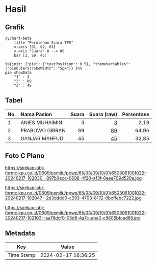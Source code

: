 # Hasil

## Grafik

```mermaid
xychart-beta
    title "Perolehan Suara TPS"
    x-axis [01, 02, 03]
    y-axis "Suara" 0 --> 89
    bar [3, 89, 45]
```

```mermaid
%%{init: {"pie": {"textPosition": 0.5}, "themeVariables": {"pieOuterStrokeWidth": "5px"}} }%%
pie showData
    "1" : 3
    "2" : 89
    "3" : 45
```

## Tabel

| No. | Nama Paslon    | Suara | Suara (raw) | Persentase |
|:--- |:-------------- | -----:| -----------:| ----------:|
| 1   | ANIES MUHAIMIN | 3     | [3][p-1]    | 2,19       |
| 2   | PRABOWO GIBRAN | 89    | [89][p-2]   | 64,96      |
| 3   | GANJAR MAHFUD  | 45    | [45][p-3]   | 32,85      |


[p-1]: https://github.com/gigit-pemilu/pemilu-2024-65-kalimantan-utara/blob/main/pilpres/hitung-suara/sub/65-kalimantan-utara/sub/03-nunukan/sub/09-nunukan-selatan/sub/1001-selisun/sub/022-tps/sub/paslon-1.txt
[p-2]: https://github.com/gigit-pemilu/pemilu-2024-65-kalimantan-utara/blob/main/pilpres/hitung-suara/sub/65-kalimantan-utara/sub/03-nunukan/sub/09-nunukan-selatan/sub/1001-selisun/sub/022-tps/sub/paslon-2.txt
[p-3]: https://github.com/gigit-pemilu/pemilu-2024-65-kalimantan-utara/blob/main/pilpres/hitung-suara/sub/65-kalimantan-utara/sub/03-nunukan/sub/09-nunukan-selatan/sub/1001-selisun/sub/022-tps/sub/paslon-3.txt

## Foto C Plano

https://sirekap-obj-formc.kpu.go.id/0609/pemilu/ppwp/65/03/09/10/01/6503091001022-20240217-102030--897b0ecc-0608-4f20-af3f-0eee709d520e.jpg

https://sirekap-obj-formc.kpu.go.id/0609/pemilu/ppwp/65/03/09/10/01/6503091001022-20240217-102047--2d3dddd0-c393-4703-8172-0bcffebc7222.jpg

https://sirekap-obj-formc.kpu.go.id/0609/pemilu/ppwp/65/03/09/10/01/6503091001022-20240217-102103--aa76dcf0-05d8-4a7c-aba0-c9805bfcad68.jpg


## Metadata

| Key        | Value               |
| ---------- | ------------------- |
| Time Stamp | 2024-02-17 16:36:25 |



